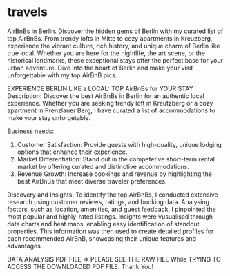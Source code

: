 # travels
AirBnBs in Berlin. 
Discover the hidden gems of Berlin with my curated list of top AirBnBs. From trendy lofts in Mitte to cozy apartments in Kreuzberg, 
experience the vibrant culture, rich history, and unique charm of Berlin like true local. 
Whether you are here for the nightlife, the art scene, or the historical landmarks, these exceptional stays offer the perfect base 
for your urban adventure.
Dive into the heart of Berlin and make your visit unforgettable with my top AirBnB pics.

EXPERIENCE BERLIN LIKE a LOCAL: TOP AirBnBs for YOUR STAY
Description:
Discover the best AirBnBs in Berlin for an authentic local experience. Whether you are seeking trendy loft in Kreutzberg or a cozy  
apartment in Prenzlauer Berg, I have curated a list of accommodations to make your stay unforgetable.

Business needs:
1. Customer Satisfaction: Provide guests with high-quality, unique lodging options that enhance their experience.
2. Market Differentiation: Stand out in the competetive short-term rental market by offering curated and distinctive accommodations.
3. Revenue Growth: Increase bookings and revenue by highlighting the best AirBnBs that meet diverse traveler preferences.

Discovery and Insights:
To identify the top AirBnBs, I conducted extensive research using customer reviews, ratings, and booking data. Analysing factors, such as 
location, amenities, and guest feedback, I pinpointed the most popular and highly-rated listings. Insights were vusualised through data charts 
and heat maps, enabling easy identification of standout properties. This information was then used to create detailed profiles for each recommended 
AirBnB, showcasing their unique features and advantages.

DATA ANALYSIS PDF FILE => PLEASE SEE THE RAW FILE While TRYING TO ACCESS THE DOWNLOADED PDF FILE. Thank You!



